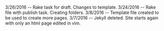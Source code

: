 3/26/2016 -- Rake task for draft. Changes to template.
3/24/2016 -- Rake file with publish task. Creating folders. 
3/8/2016  -- Template file created to be used to create more pages.
3/7/2016  -- Jekyll deleted. Site starts again with only an html page edited in vim.


